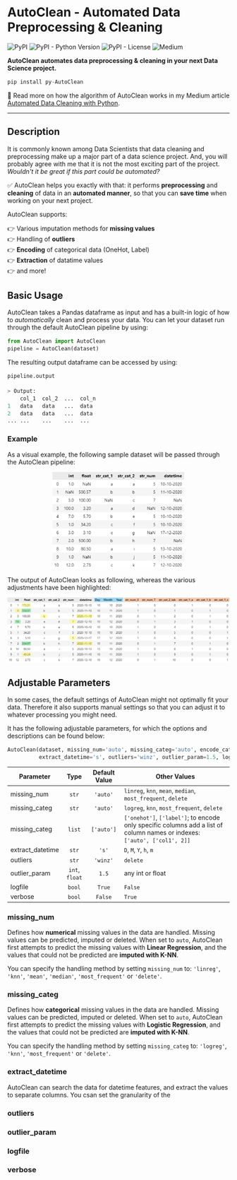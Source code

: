 # AutoClean - Automated Data Preprocessing & Cleaning

![PyPI](https://img.shields.io/pypi/v/py-AutoClean)
![PyPI - Python Version](https://img.shields.io/pypi/pyversions/py-AutoClean)
![PyPI - License](https://img.shields.io/pypi/l/py-AutoClean)
![Medium](https://img.shields.io/badge/-Medium-000000?logo=Medium&logoColor=white)

**AutoClean automates data preprocessing & cleaning in your next Data Science project.**

```python
pip install py-AutoClean
```
:thought_balloon: Read more on how the algorithm of AutoClean works in my Medium article [Automated Data Cleaning with Python](link).

---

## Description
It is commonly known among Data Scientists that data cleaning and preprocessing make up a major part of a data science project. And, you will probably agree with me that it is not the most exciting part of the project. *Wouldn't it be great if this part could be automated?*

:white_check_mark: AutoClean helps you exactly with that: it performs **preprocessing** and **cleaning** of data in an **automated manner**, so that you can **save time** when working on your next project.

AutoClean supports:

:point_right: Various imputation methods for **missing values**  
:point_right: Handling of **outliers**  
:point_right: **Encoding** of categorical data (OneHot, Label)  
:point_right: **Extraction** of datatime values  
:point_right: and more!

## Basic Usage

AutoClean takes a Pandas dataframe as input and has a built-in logic of how to *automatically* clean and process your data. You can let your dataset run through the default AutoClean pipeline by using:

````python
from AutoClean import AutoClean
pipeline = AutoClean(dataset)
````

The resulting output dataframe can be accessed by using:

````python
pipeline.output

> Output:
    col_1  col_2  ...  col_n
1   data   data   ...  data
2   data   data   ...  data
... ...    ...    ...  ...
````

### Example
As a visual example, the following sample dataset will be passed through the AutoClean pipeline:

<p align="center">
  <img src="Misc/sample_data.png" width="300" title="Example Output: Duplicate Image Finder">
</p>

 The output of AutoClean looks as following, whereas the various adjustments have been highlighted:

 <p align="center">
  <img src="Misc/sample_data_output.png" width="700" title="Example Output: Duplicate Image Finder">
</p>

## Adjustable Parameters

In some cases, the default settings of AutoClean might not optimally fit your data. Therefore it also supports manual settings so that you can adjust it to whatever processing you might need. 

It has the following adjustable parameters, for which the options and descriptions can be found below:

````python
AutoClean(dataset, missing_num='auto', missing_categ='auto', encode_categ=['auto'],     
          extract_datetime='s', outliers='winz', outlier_param=1.5, logfile=True, verbose=False)
````

| Parameter | Type | Default Value | Other Values |
| ------ | :---: | :---: | ------ | 
| missing_num | `str` | `'auto'` | `linreg`, `knn`, `mean`, `median`, `most_frequent`, `delete` |
| missing_categ | `str` | `'auto'` | `logreg`, `knn`, `most_frequent`, `delete` |
| missing_categ | `list` | `['auto']` | `['onehot']`, `['label']`; to encode only specific columns add a list of column names or indexes: `['auto', ['col1', 2]]` |
| extract_datetime | `str` | `'s'` | `D`, `M`, `Y`, `h`, `m` |
| outliers | `str` | `'winz'` | `delete`|
| outlier_param | `int`, `float` | `1.5` | any int or float |
| logfile | `bool` | `True` | `False` |
| verbose | `bool` | `False` | `True` |

### missing_num

Defines how **numerical** missing values in the data are handled. Missing values can be predicted, imputed or deleted. When set to `auto`, AutoClean first attempts to predict the missing values with **Linear Regression**, and the values that could not be predicted are **imputed with K-NN**.

You can specify the handling method by setting `missing_num` to: `'linreg'`, `'knn'`, `'mean'`, `'median'`, `'most_frequent'` or `'delete'`.

### missing_categ

Defines how **categorical** missing values in the data are handled. Missing values can be predicted, imputed or deleted. When set to `auto`, AutoClean first attempts to predict the missing values with **Logistic Regression**, and the values that could not be predicted are **imputed with K-NN**.

You can specify the handling method by setting `missing_categ` to: `'logreg'`, `'knn'`, `'most_frequent'` or `'delete'`.

### extract_datetime

AutoClean can search the data for datetime features, and extract the values to separate columns. You csan set the granularity of the 

### outliers

### outlier_param

### logfile

### verbose